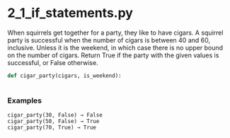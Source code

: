 # 2_1_if_statements.py



When squirrels get together for a party, they like to have cigars. A squirrel party is successful when the number of cigars is between 40 and 60, inclusive. Unless it is the weekend, in which case there is no upper bound on the number of cigars. Return True if the party with the given values is successful, or False otherwise.


```python
def cigar_party(cigars, is_weekend):
    

```

### Examples
```text
cigar_party(30, False) → False
cigar_party(50, False) → True
cigar_party(70, True) → True
```

